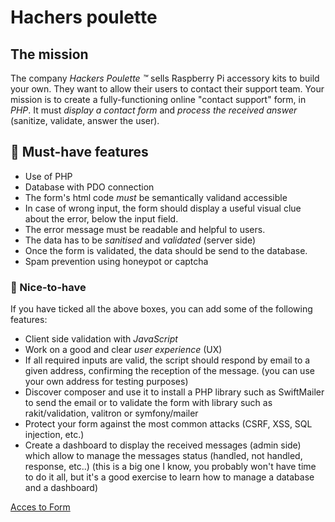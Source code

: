# Hachers poulette

## The mission

The company _Hackers Poulette ™_ sells Raspberry Pi accessory kits to build
your own. They want to allow their users to contact their support team. Your
mission is to create a fully-functioning online "contact support" form, in _PHP_. It must _display a contact form_ and _process the received answer_ (sanitize, validate, answer the user).


## 🌱 Must-have features

-   Use of PHP
-   Database with PDO connection
-   The form's html code _must_ be semantically validand accessible
-   In case of wrong input, the form should display a useful visual clue about the error, below the input field.
-   The error message must be readable and helpful to users.
-   The data has to be _sanitised_ and _validated_ (server side)
-   Once the form is validated, the data should be send to the database.
-   Spam prevention using honeypot or captcha

### 🌼 Nice-to-have

If you have ticked all the above boxes, you can add some of the following features:

-   Client side validation with _JavaScript_
-   Work on a good and clear _user experience_ (UX)
-   If all required inputs are valid, the script should respond by email to a given address, confirming the reception of the message. (you can use your own address for testing purposes)
-   Discover  composer and use it to install a PHP library such as SwiftMailer to send the email or to validate the form with library such as rakit/validation, valitron or symfony/mailer
-   Protect your form against the most common attacks (CSRF, XSS, SQL injection, etc.)
-   Create a dashboard to display the received messages (admin side) which allow to manage the messages status (handled, not handled, response, etc..) (this is a big one I know, you probably won't have time to do it all, but it's a good exercise to learn how to manage a database and a dashboard)

<a href = "http://formeddy.epizy.com/?i=1">Acces to Form </a>
